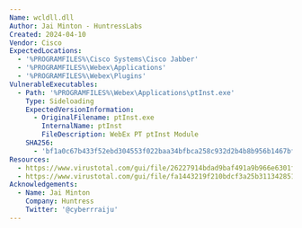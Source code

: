 ```yaml
---
Name: wcldll.dll
Author: Jai Minton - HuntressLabs
Created: 2024-04-10
Vendor: Cisco
ExpectedLocations:
  - '%PROGRAMFILES%\Cisco Systems\Cisco Jabber'
  - '%PROGRAMFILES%\Webex\Applications'
  - '%PROGRAMFILES%\Webex\Plugins'
VulnerableExecutables:
  - Path: '%PROGRAMFILES%\Webex\Applications\ptInst.exe'
    Type: Sideloading
    ExpectedVersionInformation:
      - OriginalFilename: ptInst.exe
        InternalName: ptInst
        FileDescription: WebEx PT ptInst Module
    SHA256:
      - 'bf1a0c67b433f52ebd304553f022baa34bfbca258c932d2b4b8b956b1467bfa5'
Resources:
  - https://www.virustotal.com/gui/file/26227914bdad9baf491a9b966e6301fc997cff35c677dcfd9628654f4f6bc9fc/relations
  - https://www.virustotal.com/gui/file/fa1443219f210bdcf3a25b311342851f61378536eb11810366468156fbd5c051
Acknowledgements:
  - Name: Jai Minton
    Company: Huntress
    Twitter: '@cyberrraiju'
---
```


